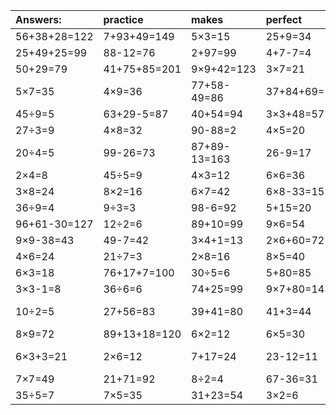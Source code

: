 | Answers: | practice | makes | perfect | ! |
| :--- | :--- | :--- | :--- | :--- |
| 56+38+28=122 | 7+93+49=149 | 5×3=15 | 25+9=34 | 23+69=92 | 
| 25+49+25=99 | 88-12=76 | 2+97=99 | 4+7-7=4 | 28+58=86 | 
| 50+29=79 | 41+75+85=201 | 9×9+42=123 | 3×7=21 | 6×9=54 | 
| 5×7=35 | 4×9=36 | 77+58-49=86 | 37+84+69=190 | 23+7=30 | 
| 45÷9=5 | 63+29-5=87 | 40+54=94 | 3×3+48=57 | 26+47=73 | 
| 27÷3=9 | 4×8=32 | 90-88=2 | 4×5=20 | 2×7-11=3 | 
| 20÷4=5 | 99-26=73 | 87+89-13=163 | 26-9=17 | 9+4=13 | 
| 2×4=8 | 45÷5=9 | 4×3=12 | 6×6=36 | 29+27=56 | 
| 3×8=24 | 8×2=16 | 6×7=42 | 6×8-33=15 | 6×4=24 | 
| 36÷9=4 | 9÷3=3 | 98-6=92 | 5+15=20 | 2×4+90=98 | 
| 96+61-30=127 | 12÷2=6 | 89+10=99 | 9×6=54 | 66-8=58 | 
| 9×9-38=43 | 49-7=42 | 3×4+1=13 | 2×6+60=72 | 5×6+63=93 | 
| 4×6=24 | 21÷7=3 | 2×8=16 | 8×5=40 | 4×5-18=2 | 
| 6×3=18 | 76+17+7=100 | 30÷5=6 | 5+80=85 | 36+61=97 | 
| 3×3-1=8 | 36÷6=6 | 74+25=99 | 9×7+80=143 | 2×9=18 | 
| 10÷2=5 | 27+56=83 | 39+41=80 | 41+3=44 | 62+68-72=58 | 
| 8×9=72 | 89+13+18=120 | 6×2=12 | 6×5=30 | 72-47=25 | 
| 6×3+3=21 | 2×6=12 | 7+17=24 | 23-12=11 | 22+55-48=29 | 
| 7×7=49 | 21+71=92 | 8÷2=4 | 67-36=31 | 8×8=64 | 
| 35÷5=7 | 7×5=35 | 31+23=54 | 3×2=6 | 10÷5=2 | 
